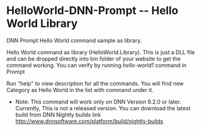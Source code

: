 # HelloWorld-DNN-Prompt -- Hello World Library
DNN Prompt Hello World command sample as library.

Hello World command as library (HelloWorld.Library). This is just a DLL file and can be dropped directly into bin folder of your website to get the command working. You can verify by running *hello-world1* command in Prompt

Run "help" to view description for all the commands. You will find new Category as Hello World in the list with command under it.

* Note: This command will work only on DNN Version 9.2.0 or later. Currently, This is not a released version. You can download the latest build from DNN Nightly builds link http://www.dnnsoftware.com/platform/build/nightly-builds
